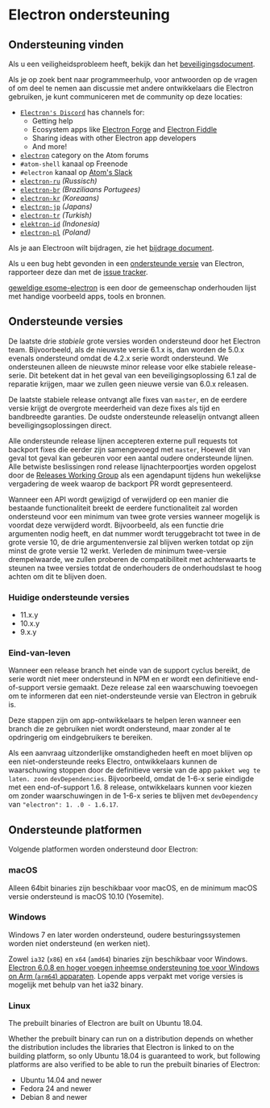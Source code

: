 # Electron ondersteuning

## Ondersteuning vinden

Als u een veiligheidsprobleem heeft, bekijk dan het [beveiligingsdocument](https://github.com/electron/electron/tree/master/SECURITY.md).

Als je op zoek bent naar programmeerhulp, voor antwoorden op de vragen of om deel te nemen aan discussie met andere ontwikkelaars die Electron gebruiken, je kunt communiceren met de community op deze locaties:

- [`Electron's Discord`](https://discord.com/invite/electron) has channels for:
  - Getting help
  - Ecosystem apps like [Electron Forge](https://github.com/electron-userland/electron-forge) and [Electron Fiddle](https://github.com/electron/fiddle)
  - Sharing ideas with other Electron app developers
  - And more!
- [`electron`](https://discuss.atom.io/c/electron) category on the Atom forums
- `#atom-shell` kanaal op Freenode
- `#electron` kanaal op [Atom's Slack](https://discuss.atom.io/t/join-us-on-slack/16638?source_topic_id=25406)
- [`electron-ru`](https://telegram.me/electron_ru) *(Russisch)*
- [`electron-br`](https://electron-br.slack.com) *(Braziliaans Portugees)*
- [`electron-kr`](https://electron-kr.github.io/electron-kr) *(Koreaans)*
- [`electron-jp`](https://electron-jp.slack.com) *(Japans)*
- [`electron-tr`](https://electron-tr.herokuapp.com) *(Turkish)*
- [`elektron-id`](https://electron-id.slack.com) *(Indonesia)*
- [`electron-pl`](https://electronpl.github.io) *(Poland)*

Als je aan Electroon wilt bijdragen, zie het [bijdrage document](https://github.com/electron/electron/blob/master/CONTRIBUTING.md).

Als u een bug hebt gevonden in een [ondersteunde versie](#supported-versions) van Electron, rapporteer deze dan met de [issue tracker](../development/issues.md).

[geweldige esome-electron](https://github.com/sindresorhus/awesome-electron) is een door de gemeenschap onderhouden lijst met handige voorbeeld apps, tools en bronnen.

## Ondersteunde versies

De laatste drie *stabiele* grote versies worden ondersteund door het Electron team. Bijvoorbeeld, als de nieuwste versie 6.1.x is, dan worden de 5.0.x evenals ondersteund omdat de 4.2.x serie wordt ondersteund.  We ondersteunen alleen de nieuwste minor release voor elke stabiele release-serie.  Dit betekent dat in het geval van een beveiligingsoplossing 6.1 zal de reparatie krijgen, maar we zullen geen nieuwe versie van 6.0.x releasen.

De laatste stabiele release ontvangt alle fixes van `master`, en de eerdere versie krijgt de overgrote meerderheid van deze fixes als tijd en bandbreedte garanties. De oudste ondersteunde releaselijn ontvangt alleen beveiligingsoplossingen direct.

Alle ondersteunde release lijnen accepteren externe pull requests tot backport fixes die eerder zijn samengevoegd met `master`, Hoewel dit van geval tot geval kan gebeuren voor een aantal oudere ondersteunde lijnen. Alle betwiste beslissingen rond release lijnachterpoortjes worden opgelost door de [Releases Working Group](https://github.com/electron/governance/tree/master/wg-releases) als een agendapunt tijdens hun wekelijkse vergadering de week waarop de backport PR wordt gepresenteerd.

Wanneer een API wordt gewijzigd of verwijderd op een manier die bestaande functionaliteit breekt de eerdere functionaliteit zal worden ondersteund voor een minimum van twee grote versies wanneer mogelijk is voordat deze verwijderd wordt. Bijvoorbeeld, als een functie drie argumenten nodig heeft, en dat nummer wordt teruggebracht tot twee in de grote versie 10, de drie argumentenversie zal blijven werken totdat op zijn minst de grote versie 12 werkt. Verleden de minimum twee-versie drempelwaarde, we zullen proberen de compatibiliteit met achterwaarts te steunen na twee versies totdat de onderhouders de onderhoudslast te hoog achten om dit te blijven doen.

### Huidige ondersteunde versies

- 11.x.y
- 10.x.y
- 9.x.y

### Eind-van-leven

Wanneer een release branch het einde van de support cyclus bereikt, de serie wordt niet meer ondersteund in NPM en er wordt een definitieve end-of-support versie gemaakt. Deze release zal een waarschuwing toevoegen om te informeren dat een niet-ondersteunde versie van Electron in gebruik is.

Deze stappen zijn om app-ontwikkelaars te helpen leren wanneer een branch die ze gebruiken niet wordt ondersteund, maar zonder al te opdringerig om eindgebruikers te bereiken.

Als een aanvraag uitzonderlijke omstandigheden heeft en moet blijven op een niet-ondersteunde reeks Electro, ontwikkelaars kunnen de waarschuwing stoppen door de definitieve versie van de app `pakket weg te laten. zoon` `devDependencies`. Bijvoorbeeld, omdat de 1-6-x serie eindigde met een end-of-support 1.6. 8 release, ontwikkelaars kunnen voor kiezen om zonder waarschuwingen in de 1-6-x series te blijven met `devDependency` van `"electron": 1. .0 - 1.6.17`.

## Ondersteunde platformen

Volgende platformen worden ondersteund door Electron:

### macOS

Alleen 64bit binaries zijn beschikbaar voor macOS, en de minimum macOS versie ondersteund is macOS 10.10 (Yosemite).

### Windows

Windows 7 en later worden ondersteund, oudere besturingssystemen worden niet ondersteund (en werken niet).

Zowel `ia32` (`x86`) en `x64` (`amd64`) binaries zijn beschikbaar voor Windows. [Electron 6.0.8 en hoger voegen inheemse ondersteuning toe voor Windows on Arm (`arm64`) apparaten](windows-arm.md). Lopende apps verpakt met vorige versies is mogelijk met behulp van het ia32 binary.

### Linux

The prebuilt binaries of Electron are built on Ubuntu 18.04.

Whether the prebuilt binary can run on a distribution depends on whether the distribution includes the libraries that Electron is linked to on the building platform, so only Ubuntu 18.04 is guaranteed to work, but following platforms are also verified to be able to run the prebuilt binaries of Electron:

* Ubuntu 14.04 and newer
* Fedora 24 and newer
* Debian 8 and newer
